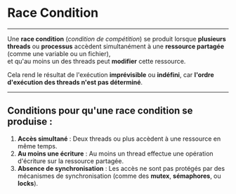 # Race Condition
---

Une **race condition** (*condition de compétition*) se produit lorsque **plusieurs threads** ou
**processus** accèdent simultanément à une **ressource partagée** (comme une variable ou un fichier),  
et qu'au moins un des threads peut **modifier** cette ressource.  

Cela rend le résultat de l'exécution **imprévisible** ou **indéfini**, car **l'ordre d'exécution des threads n'est pas déterminé**.

---

## Conditions pour qu'une race condition se produise :

1. **Accès simultané** : Deux threads ou plus accèdent à une ressource en même temps.  
2. **Au moins une écriture** : Au moins un thread effectue une opération d'écriture sur la ressource partagée.  
3. **Absence de synchronisation** : Les accès ne sont pas protégés par des mécanismes 
   de synchronisation (comme des **mutex**, **sémaphores**, ou **locks**).